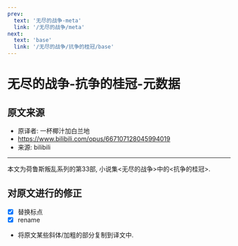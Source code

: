 ```yaml
---
prev:
  text: '无尽的战争-meta'
  link: '/无尽的战争/meta'
next:
  text: 'base'
  link: '/无尽的战争/抗争的桂冠/base'
---
```


# 无尽的战争-抗争的桂冠-元数据

## 原文来源

+ 原译者: 一杯椰汁加白兰地
+ <https://www.bilibili.com/opus/667107128045994019>
+ 来源: bilibili

--------

本文为荷鲁斯叛乱系列的第33部, 小说集<无尽的战争>中的<抗争的桂冠>.

## 对原文进行的修正

+ [x] 替换标点
+ [x] rename
+ 将原文某些斜体/加粗的部分复制到译文中.
